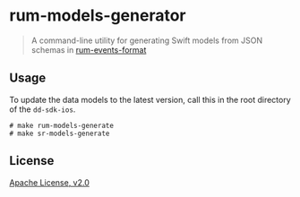 # rum-models-generator

> A command-line utility for generating Swift models from JSON schemas in [rum-events-format](https://github.com/DataDog/rum-events-format) 

## Usage

To update the data models to the latest version, call this in the root directory of the `dd-sdk-ios`.
```
# make rum-models-generate
# make sr-models-generate
```

## License

[Apache License, v2.0](../../LICENSE)
